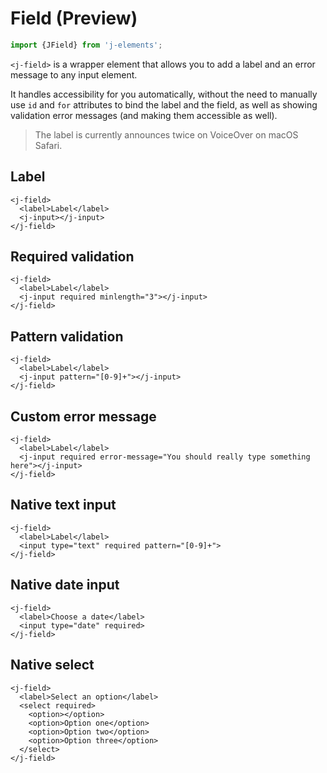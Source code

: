 # Field <maturity-badge preview>(Preview)</maturity-badge>

```javascript
import {JField} from 'j-elements';
```

`<j-field>` is a wrapper element that allows you to add a label and an error message to any input element.

It handles accessibility for you automatically, without the need to manually use `id` and `for` attributes to bind the label and the field, as well as showing validation error messages (and making them accessible as well).

> The label is currently announces twice on VoiceOver on macOS Safari.

## Label
```html,live
<j-field>
  <label>Label</label>
  <j-input></j-input>
</j-field>
```

## Required validation
```html,live
<j-field>
  <label>Label</label>
  <j-input required minlength="3"></j-input>
</j-field>
```

## Pattern validation
```html,live
<j-field>
  <label>Label</label>
  <j-input pattern="[0-9]+"></j-input>
</j-field>
```

## Custom error message
```html,live
<j-field>
  <label>Label</label>
  <j-input required error-message="You should really type something here"></j-input>
</j-field>
```

## Native text input
```html,live
<j-field>
  <label>Label</label>
  <input type="text" required pattern="[0-9]+">
</j-field>
```

## Native date input
```html,live
<j-field>
  <label>Choose a date</label>
  <input type="date" required>
</j-field>
```

## Native select
```html,live
<j-field>
  <label>Select an option</label>
  <select required>
    <option></option>
    <option>Option one</option>
    <option>Option two</option>
    <option>Option three</option>
  </select>
</j-field>
```
